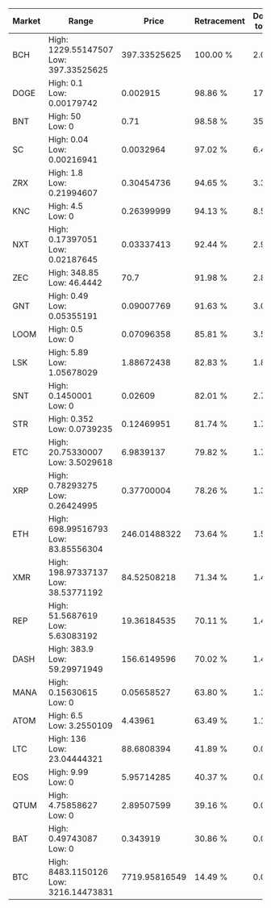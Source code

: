 | Market | Range | Price| Retracement | Doubles to 50% |
| --- | --- | --- | --- | --- |
| BCH | High: 1229.55147507<br />Low: 397.33525625 | 397.33525625 | 100.00 % | 2.05 |
| DOGE | High: 0.1<br />Low: 0.00179742 | 0.002915 | 98.86 % | 17.46 |
| BNT | High: 50<br />Low: 0 | 0.71 | 98.58 % | 35.21 |
| SC | High: 0.04<br />Low: 0.00216941 | 0.0032964 | 97.02 % | 6.40 |
| ZRX | High: 1.8<br />Low: 0.21994607 | 0.30454736 | 94.65 % | 3.32 |
| KNC | High: 4.5<br />Low: 0 | 0.26399999 | 94.13 % | 8.52 |
| NXT | High: 0.17397051<br />Low: 0.02187645 | 0.03337413 | 92.44 % | 2.93 |
| ZEC | High: 348.85<br />Low: 46.4442 | 70.7 | 91.98 % | 2.80 |
| GNT | High: 0.49<br />Low: 0.05355191 | 0.09007769 | 91.63 % | 3.02 |
| LOOM | High: 0.5<br />Low: 0 | 0.07096358 | 85.81 % | 3.52 |
| LSK | High: 5.89<br />Low: 1.05678029 | 1.88672438 | 82.83 % | 1.84 |
| SNT | High: 0.1450001<br />Low: 0 | 0.02609 | 82.01 % | 2.78 |
| STR | High: 0.352<br />Low: 0.0739235 | 0.12469951 | 81.74 % | 1.71 |
| ETC | High: 20.75330007<br />Low: 3.5029618 | 6.9839137 | 79.82 % | 1.74 |
| XRP | High: 0.78293275<br />Low: 0.26424995 | 0.37700004 | 78.26 % | 1.39 |
| ETH | High: 698.99516793<br />Low: 83.85556304 | 246.01488322 | 73.64 % | 1.59 |
| XMR | High: 198.97337137<br />Low: 38.53771192 | 84.52508218 | 71.34 % | 1.40 |
| REP | High: 51.5687619<br />Low: 5.63083192 | 19.36184535 | 70.11 % | 1.48 |
| DASH | High: 383.9<br />Low: 59.29971949 | 156.6149596 | 70.02 % | 1.41 |
| MANA | High: 0.15630615<br />Low: 0 | 0.05658527 | 63.80 % | 1.38 |
| ATOM | High: 6.5<br />Low: 3.2550109 | 4.43961 | 63.49 % | 1.10 |
| LTC | High: 136<br />Low: 23.04444321 | 88.6808394 | 41.89 % | 0.00 |
| EOS | High: 9.99<br />Low: 0 | 5.95714285 | 40.37 % | 0.00 |
| QTUM | High: 4.75858627<br />Low: 0 | 2.89507599 | 39.16 % | 0.00 |
| BAT | High: 0.49743087<br />Low: 0 | 0.343919 | 30.86 % | 0.00 |
| BTC | High: 8483.1150126<br />Low: 3216.14473831 | 7719.95816549 | 14.49 % | 0.00 |
